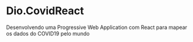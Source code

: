 # Dio.CovidReact
Desenvolvendo uma Progressive Web Application com React para mapear os dados do COVID19 pelo mundo
